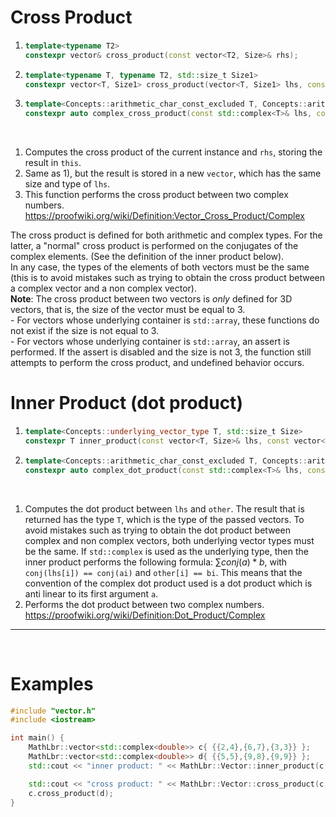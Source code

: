 # Cross Product
1) ```cpp
   template<typename T2>
   constexpr vector& cross_product(const vector<T2, Size>& rhs);
   ```
2) ```cpp
   template<typename T, typename T2, std::size_t Size1>
   constexpr vector<T, Size1> cross_product(vector<T, Size1> lhs, const vector<T2, Size1>& rhs);
   ```
3) ```cpp
   template<Concepts::arithmetic_char_const_excluded T, Concepts::arithmetic_char_const_excluded T2>
   constexpr auto complex_cross_product(const std::complex<T>& lhs, const std::complex<T> rhs);
   ```
<br>

1) Computes the cross product of the current instance and `rhs`, storing the result in `this`.<br>
2) Same as 1), but the result is stored in a new `vector`, which has the same size and type of `lhs`.<br>
3) This function performs the cross product between two complex numbers. https://proofwiki.org/wiki/Definition:Vector_Cross_Product/Complex<br>

The cross product is defined for both arithmetic and complex types. For the latter, a "normal" cross product is performed on the conjugates of the complex elements. (See the definition of the inner product below).
<br>In any case, the types of the elements of both vectors must be the same (this is to avoid mistakes such as trying to obtain the cross product between a complex vector and a non complex vector).<br>
**Note**: The cross product between two vectors is *only* defined for 3D vectors, that is, the size of the vector must be equal to 3.
<br> - For vectors whose underlying container is `std::array`, these functions do not exist if the size is not equal to 3.
<br> - For vectors whose underlying container is `std::array`, an assert is performed. If the assert is disabled and the size is not 3, the function still attempts to perform the cross product, and undefined behavior occurs.

# Inner Product (dot product)
1) ```cpp
   template<Concepts::underlying_vector_type T, std::size_t Size>
   constexpr T inner_product(const vector<T, Size>& lhs, const vector<T, Size>& other)
   ```
2) ```cpp
   template<Concepts::arithmetic_char_const_excluded T, Concepts::arithmetic_char_const_excluded T2>
   constexpr auto complex_dot_product(const std::complex<T>& lhs, const std::complex<T2>& rhs);
   ```
<br>

1) Computes the dot product between `lhs` and `other`. The result that is returned has the type `T`, which is the type of the passed vectors. To avoid mistakes such as trying to obtain the dot product between complex and non complex vectors,
both underlying vector types must be the same.
If `std::complex` is used as the underlying type, then the inner product performs the following formula: $∑ conj(a) * b$, with `conj(lhs[i]) == conj(ai)` and `other[i] == bi`. This means that the convention of the complex dot product used is a dot product which is anti linear to its first argument `a`.<br>
2) Performs the dot product between two complex numbers. https://proofwiki.org/wiki/Definition:Dot_Product/Complex
<hr><br>

# Examples
```cpp
#include "vector.h"
#include <iostream>

int main() {
	MathLbr::vector<std::complex<double>> c{ {{2,4},{6,7},{3,3}} };
	MathLbr::vector<std::complex<double>> d{ {{5,5},{9,8},{9,9}} };
	std::cout << "inner product: " << MathLbr::Vector::inner_product(c, d) << std::endl;

	std::cout << "cross product: " << MathLbr::Vector::cross_product(c, d);
	c.cross_product(d);
}
```
